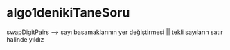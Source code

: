 # algo1denikiTaneSoru
swapDigitPairs --> sayı basamaklarının yer değiştirmesi || tekli sayıların satır halinde yıldız
